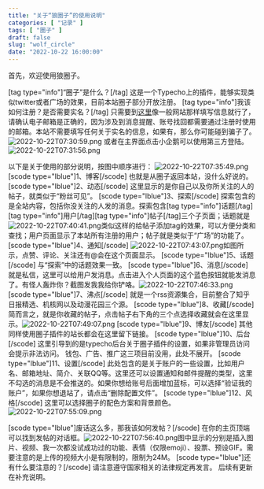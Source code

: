 ```yaml
---
title: "关于“狼圈子”的使用说明"
categories: [ "记录" ]
tags: [ "圈子" ]
draft: false
slug: "wolf_circle"
date: "2022-10-22 16:00:00"
---
```


首先，欢迎使用狼圈子。
<!--more-->




[tag type="info"]“圈子”是什么？[/tag]
这是一个Typecho上的插件，能够实现类似twitter或者广场的效果，目前本站圈子部分开放注册。
[tag type="info"]我该如何注册？是否需要实名？[/tag]
只需要到[这里][1]像一般网站那样填写信息就行了，请确认电子邮箱是正确的，因为涉及到消息提醒、账号找回都需要通过注册时使用的邮箱。本站不需要填写任何关于实名的信息，如果有，那么你可能碰到骗子了。
![2022-10-22T07:30:59.png][2]
或者在主界面点击小企鹅可以使用第三方登陆。
![2022-10-22T07:31:56.png][3]


<!--more-->


以下是关于使用的部分说明，按图中顺序进行：
![2022-10-22T07:35:49.png][4]
[scode type="lblue"]1、博客[/scode]
也就是从圈子返回本站，没什么好说的。
[scode type="lblue"]2、动态[/scode]
这里显示的是你自己以及你所关注的人的帖子，就类似于“粉丝可见”。
[scode type="lblue"]3、探索[/scode]
探索包含的是全站内容，包括你没关注的人发的消息。探索包含[tag type="info"]话题[/tag][tag type="info"]用户[/tag][tag type="info"]帖子[/tag]三个子页面；话题就是![2022-10-22T07:40:41.png][5]类似这样的给帖子添加tag的效果，可以方便分类和查找；用户页面显示了本站所有注册的用户；帖子就是类似于“广场”的功能了。
[scode type="lblue"]4、通知[/scode]
![2022-10-22T07:43:07.png][6]如图所示，点赞、评论、关注还有@会在这个页面显示。
[scode type="lblue"]5、话题[/scode]
与“探索”中的话题效果一致。
[scode type="lblue"]6、消息[/scode]
就是私信，这里可以给用户发消息。点击进入个人页面的这个蓝色按钮就能发消息了。有怪人轰炸你？截图发我我给你铲咯。![2022-10-22T07:46:33.png][7]
[scode type="lblue"]7、沸点[/scode]
就是一个rss资源集合，目前整合了知乎日报精选、机核网以及动漫花园三个源。
[scode type="lblue"]8、收藏[/scode]
简而言之，就是你收藏的帖子，点击帖子右下角的三个点选择收藏就会在这里显示。![2022-10-22T07:49:07.png][8]
[scode type="lblue"]9、博友[/scode]
其他同样使用圈子插件的站长都会在这里留下链接。
[scode type="lblue"]10、后台[/scode]
这里引导到的是typecho后台关于圈子插件的设置，如果非管理员访问会提示非法访问。
钱包、广告、推广这三项目前没用，此处不展开。
[scode type="lblue"]11、设置[/scode]
此处包含的是关于账户的一些设置，比如用户名、邮箱地址、简介、关联QQ等。这里还可以设置通知和邮件提醒的类型，这里不勾选的消息是不会推送的。如果你想给账号后面增加蓝标，可以选择“验证我的账户”，如果你想退站了，请点击“删除配置文件”。
[scode type="lblue"]12、风格[/scode]
这里可以选择圈子的配色方案和背景颜色。![2022-10-22T07:55:09.png][9]

[scode type="lblue"]废话这么多，那我该如何发帖？[/scode]
在你的主页顶端可以找到发帖的对话框。![2022-10-22T07:56:40.png][10]图中显示的分别是插入图片、视频、我一次都没试成功过的功能、表情（仅限emoji）、投票、预设GIF。需要注意的是上传的视频大小是有限制的，限制为24M。
[scode type="lblue"]还有什么要注意的？[/scode]
请注意遵守国家相关的法律规定再发言。
后续有更新在补充说明。


  [1]: https://blog.tama.guru/guest?auth=signup
  [2]: https://img-tama-guru.oss-cn-hongkong.aliyuncs.com/2022/10/22/63539c332a3a0.png
  [3]: https://img-tama-guru.oss-cn-hongkong.aliyuncs.com/2022/10/22/63539c6c244ee.png
  [4]: https://img-tama-guru.oss-cn-hongkong.aliyuncs.com/2022/10/22/63539d552ddcf.png
  [5]: https://img-tama-guru.oss-cn-hongkong.aliyuncs.com/2022/10/22/63539e7920e7c.png
  [6]: https://img-tama-guru.oss-cn-hongkong.aliyuncs.com/2022/10/22/63539f0b31536.png
  [7]: https://img-tama-guru.oss-cn-hongkong.aliyuncs.com/2022/10/22/63539fd983ca8.png
  [8]: https://img-tama-guru.oss-cn-hongkong.aliyuncs.com/2022/10/22/6353a07293024.png
  [9]: https://img-tama-guru.oss-cn-hongkong.aliyuncs.com/2022/10/22/6353a1dc9d6ee.png
  [10]: https://img-tama-guru.oss-cn-hongkong.aliyuncs.com/2022/10/22/6353a23818aeb.png